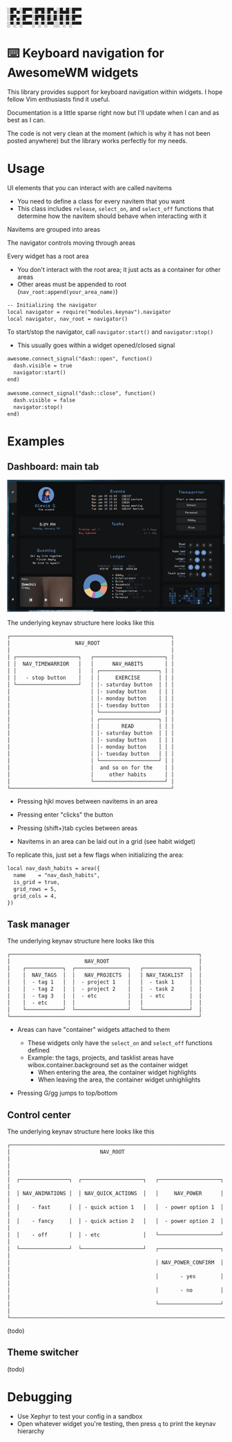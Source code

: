 ```
░█▀▄░█▀▀░█▀█░█▀▄░█▄█░█▀▀
░█▀▄░█▀▀░█▀█░█░█░█░█░█▀▀
░▀░▀░▀▀▀░▀░▀░▀▀░░▀░▀░▀▀▀
```

# ⌨️ Keyboard navigation for AwesomeWM widgets

This library provides support for keyboard navigation within widgets. I hope fellow Vim enthusiasts find it useful.  

Documentation is a little sparse right now but I'll update when I can and as best as I can.

The code is not very clean at the moment (which is why it has not been posted anywhere) but the library works perfectly for my needs.

# Usage
UI elements that you can interact with are called navitems
  - You need to define a class for every navitem that you want
  - This class includes `release`, `select_on`, and `select_off` functions that determine how the navitem should behave when interacting with it

Navitems are grouped into areas

The navigator controls moving through areas

Every widget has a root area
  - You don't interact with the root area; it just acts as a container for other areas
  - Other areas must be appended to root (`nav_root:append(your_area_name)`)

```
-- Initializing the navigator
local navigator = require("modules.keynav").navigator
local navigator, nav_root = navigator()
```

To start/stop the navigator, call `navigator:start()` and `navigator:stop()`
  - This usually goes within a widget opened/closed signal

```
awesome.connect_signal("dash::open", function()
  dash.visible = true
  navigator:start()
end)

awesome.connect_signal("dash::close", function()
  dash.visible = false
  navigator:stop()
end)
```

# Examples
## Dashboard: main tab
![Dashboard](./assets/dashboard.png)

The underlying keynav structure here looks like this
```
┌────────────────────────────────────────────────────┐
│                     NAV_ROOT                       │
│                                                    │
│ ┌────────────────────┐   ┌───────────────────────┐ │
│ │  NAV_TIMEWARRIOR   │   │      NAV_HABITS       │ │
│ │                    │   │ ┌───────────────────┐ │ │
│ │   - stop button    │   │ │     EXERCISE      │ │ │
│ └────────────────────┘   │ │- saturday button  │ │ │
│                          │ │- sunday button    │ │ │
│                          │ │- monday button    │ │ │
│                          │ │- tuesday button   │ │ │
│                          │ └───────────────────┘ │ │
│                          │ ┌───────────────────┐ │ │
│                          │ │       READ        │ │ │
│                          │ │- saturday button  │ │ │
│                          │ │- sunday button    │ │ │
│                          │ │- monday button    │ │ │
│                          │ │- tuesday button   │ │ │
│                          │ └───────────────────┘ │ │
│                          │  and so on for the    │ │
│                          │     other habits      │ │
│                          └───────────────────────┘ │
└────────────────────────────────────────────────────┘
```
- Pressing hjkl moves between navitems in an area
- Pressing enter "clicks" the button
- Pressing (shift+)tab cycles between areas

- Navitems in an area can be laid out in a grid (see habit widget)

To replicate this, just set a few flags when initializing the area:

```
local nav_dash_habits = area({
  name    = "nav_dash_habits",
  is_grid = true,
  grid_rows = 5,
  grid_cols = 4,
})
```

## Task manager
The underlying keynav structure here looks like this
```
┌─────────────────────────────────────────────────────────────┐
│                        NAV_ROOT                             │
│    ┌────────────┐  ┌─────────────────┐   ┌───────────────┐  │
│    │  NAV_TAGS  │  │   NAV_PROJECTS  │   │ NAV_TASKLIST  │  │
│    │  - tag 1   │  │  - project 1    │   │  - task 1     │  │
│    │  - tag 2   │  │  - project 2    │   │  - task 2     │  │
│    │  - tag 3   │  │  - etc          │   │  - etc        │  │
│    │  - etc     │  │                 │   │               │  │
│    └────────────┘  └─────────────────┘   └───────────────┘  │
└─────────────────────────────────────────────────────────────┘
```

- Areas can have "container" widgets attached to them
  - These widgets only have the `select_on` and `select_off` functions defined
  - Example: the tags, projects, and tasklist areas have wibox.container.background set as the container widget
    - When entering the area, the container widget highlights
    - When leaving the area, the container widget unhighlights
  
- Pressing G/gg jumps to top/bottom

## Control center
The underlying keynav structure here looks like this
```
┌──────────────────────────────────────────────────────────────────────┐
│                             NAV_ROOT                                 │
│                                                                      │
│  ┌────────────────┐  ┌────────────────────┐   ┌────────────────────┐ │
│  │ NAV_ANIMATIONS │  │ NAV_QUICK_ACTIONS  │   │     NAV_POWER      │ │
│  │    - fast      │  │ - quick action 1   │   │  - power option 1  │ │
│  │    - fancy     │  │ - quick action 2   │   │  - power option 2  │ │
│  │    - off       │  │ - etc              │   └────────────────────┘ │
│  └────────────────┘  └────────────────────┘   ┌────────────────────┐ │
│                                               │ NAV_POWER_CONFIRM  │ │
│                                               │       - yes        │ │
│                                               │       - no         │ │
│                                               └────────────────────┘ │
└──────────────────────────────────────────────────────────────────────┘
```
(todo)

## Theme switcher
(todo)

# Debugging
- Use Xephyr to test your config in a sandbox
- Open whatever widget you're testing, then press `q` to print the keynav hierarchy

